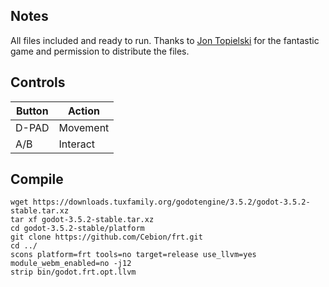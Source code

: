 ## Notes

All files included and ready to run. Thanks to [Jon Topielski](https://jontopielski.itch.io) for the fantastic game and permission to distribute the files.


## Controls

| Button | Action   |
| ------ | -------- |
| D-PAD  | Movement |
| A/B    | Interact |


## Compile

```shell
wget https://downloads.tuxfamily.org/godotengine/3.5.2/godot-3.5.2-stable.tar.xz  
tar xf godot-3.5.2-stable.tar.xz  
cd godot-3.5.2-stable/platform  
git clone https://github.com/Cebion/frt.git  
cd ../  
scons platform=frt tools=no target=release use_llvm=yes module_webm_enabled=no -j12  
strip bin/godot.frt.opt.llvm
```

